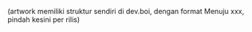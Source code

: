(artwork memiliki struktur sendiri di dev.boi, dengan format Menuju xxx, pindah kesini per rilis)
          
